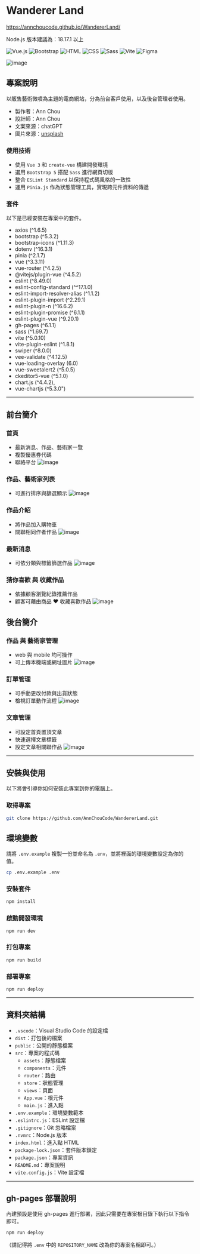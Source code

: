 # Wanderer Land
https://annchoucode.github.io/WandererLand/

Node.js 版本建議為：18.17.1 以上

![Vue.js](https://img.shields.io/badge/vuejs-%2335495e.svg?style=for-the-badge&logo=vuedotjs&logoColor=%234FC08D)
![Bootstrap](https://camo.githubusercontent.com/c402bd25609922ab7160b91524aeb125a2e664070816aeb6dd66af9c41f70087/68747470733a2f2f696d672e736869656c64732e696f2f62616467652f426f6f7473747261702d3536334437433f7374796c653d666f722d7468652d6261646765266c6f676f3d626f6f747374726170266c6f676f436f6c6f723d7768697465)
![HTML](https://camo.githubusercontent.com/bfe6a48836e87b13a16f1f56f88fee428475c2ac29247992ec9b8bcc7154f881/68747470733a2f2f696d672e736869656c64732e696f2f62616467652f48544d4c352d4533344632363f7374796c653d666f722d7468652d6261646765266c6f676f3d68746d6c35266c6f676f436f6c6f723d7768697465)
![CSS](https://camo.githubusercontent.com/472c222e8f240a48ae51cd9b082a1b857be809dcd851a25150890c2da50c13a5/68747470733a2f2f696d672e736869656c64732e696f2f62616467652f435353332d3135373242363f7374796c653d666f722d7468652d6261646765266c6f676f3d63737333266c6f676f436f6c6f723d7768697465)
![Sass](https://camo.githubusercontent.com/8c5a9aede3fb0c0e98333e405a1207ef7b2e25ee97aa2a1113534e84bafc7463/68747470733a2f2f696d672e736869656c64732e696f2f62616467652f536173732d4343363639393f7374796c653d666f722d7468652d6261646765266c6f676f3d73617373266c6f676f436f6c6f723d7768697465)
![Vite](https://camo.githubusercontent.com/285fdadfaf59ede5da219ccf9f8278322e8f85cfa48f5ba33df53ce2f0c72098/68747470733a2f2f696d672e736869656c64732e696f2f62616467652f566974652d4237334246453f7374796c653d666f722d7468652d6261646765266c6f676f3d76697465266c6f676f436f6c6f723d464644363245)
![Figma](https://img.shields.io/badge/Figma-F24E1E?style=for-the-badge&logo=figma&logoColor=white)

![image](https://github.com/AnnChouCode/image-stock/blob/main/WandererLand/cover.jpg?raw=true)

## 專案說明
以販售藝術微噴為主題的電商網站，分為前台客戶使用，以及後台管理者使用。
- 製作者：Ann Chou
- 設計師：Ann Chou
- 文案來源：chatGPT
- 圖片來源：[unsplash](https://unsplash.com/)

  
### 使用技術
- 使用 `Vue 3` 和 `create-vue` 構建開發環境
- 選用 `Bootstrap 5` 搭配 `Sass` 進行網頁切版
- 整合 `ESLint Standard` 以保持程式碼風格的一致性
- 運用 `Pinia.js` 作為狀態管理工具，實現跨元件資料的傳遞

### 套件

以下是已經安裝在專案中的套件。

- axios (^1.6.5)
- bootstrap (^5.3.2)
- bootstrap-icons (^1.11.3)
- dotenv (^16.3.1)
- pinia (^2.1.7)
- vue (^3.3.11)
- vue-router (^4.2.5)
- @vitejs/plugin-vue (^4.5.2)
- eslint (^8.49.0)
- eslint-config-standard (^^17.1.0)
- eslint-import-resolver-alias (^1.1.2)
- eslint-plugin-import (^2.29.1)
- eslint-plugin-n (^16.6.2)
- eslint-plugin-promise (^6.1.1)
- eslint-plugin-vue (^9.20.1)
- gh-pages (^6.1.1)
- sass (^1.69.7)
- vite (^5.0.10)
- vite-plugin-eslint (^1.8.1)
- swiper (^8.0.0)
- vee-validate (^4.12.5)
- vue-loading-overlay (6.0)
- vue-sweetalert2 (^5.0.5)
- ckeditor5-vue (^5.1.0)
- chart.js (^4.4.2),
- vue-chartjs (^5.3.0")

---------------------------------------

## 前台簡介

### 首頁
- 最新消息、作品、藝術家一覽
- 複製優惠券代碼
- 聯絡平台
![image](https://github.com/AnnChouCode/image-stock/blob/main/WandererLand/hompage.jpg?raw=true)

### 作品、藝術家列表
- 可進行排序與篩選顯示
![image](https://github.com/AnnChouCode/image-stock/blob/main/WandererLand/productList.jpg?raw=true)

### 作品介紹
- 將作品加入購物車
- 關聯相同作者作品
![image](https://github.com/AnnChouCode/image-stock/blob/main/WandererLand/productinfo.jpg?raw=true)

### 最新消息
- 可依分類與標籤篩選作品
![image](https://github.com/AnnChouCode/image-stock/blob/main/WandererLand/articles.jpg?raw=true)

### 猜你喜歡 與 收藏作品
- 依據顧客瀏覽紀錄推薦作品
- 顧客可藉由商品 ♥️ 收藏喜歡作品
![image](https://github.com/AnnChouCode/image-stock/blob/main/WandererLand/recentlyview.jpg?raw=true)
  
## 後台簡介

### 作品 與 藝術家管理
- web 與 mobile 均可操作
- 可上傳本機端或網址圖片
![image](https://github.com/AnnChouCode/image-stock/blob/main/WandererLand/adminproduct.jpg?raw=true)

### 訂單管理
- 可手動更改付款與出貨狀態
- 檢視訂單動作流程
![image](https://github.com/AnnChouCode/image-stock/blob/main/WandererLand/adminorder.jpg?raw=true)

### 文章管理
- 可設定首頁置頂文章
- 快速選擇文章標籤
- 設定文章相關聯作品
![image](https://github.com/AnnChouCode/image-stock/blob/main/WandererLand/adminarticle.jpg?raw=true)

---------------------------------------

## 安裝與使用

以下將會引導你如何安裝此專案到你的電腦上。

### 取得專案

```bash
git clone https://github.com/AnnChouCode/WandererLand.git
```

## 環境變數

請將 `.env.example` 複製一份並命名為 `.env`，並將裡面的環境變數設定為你的值。

```bash
cp .env.example .env
```

### 安裝套件

```bash
npm install
```

### 啟動開發環境

```bash
npm run dev
```

### 打包專案

```bash
npm run build
```

### 部署專案

```bash
npm run deploy
```

---------------------------------------

## 資料夾結構

- `.vscode`：Visual Studio Code 的設定檔
- `dist`：打包後的檔案
- `public`：公開的靜態檔案
- `src`：專案的程式碼
  - `assets`：靜態檔案
  - `components`：元件
  - `router`：路由
  - `store`：狀態管理
  - `views`：頁面
  - `App.vue`：根元件
  - `main.js`：進入點
- `.env.example`：環境變數範本
- `.eslintrc.js`：ESLint 設定檔
- `.gitignore`：Git 忽略檔案
- `.nvmrc`：Node.js 版本
- `index.html`：進入點 HTML
- `package-lock.json`：套件版本鎖定
- `package.json`：專案資訊
- `README.md`：專案說明
- `vite.config.js`：Vite 設定檔

---------------------------------------

## gh-pages 部署說明

內建預設是使用 gh-pages 進行部署，因此只需要在專案根目錄下執行以下指令即可。

```bash
npm run deploy
```

（請記得將 `.env` 中的 `REPOSITORY_NAME` 改為你的專案名稱即可。）
